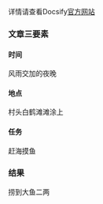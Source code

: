 详情请查看Docsify[官方网站](https://docsify.js.org/)

### 文章三要素

#### 时间
风雨交加的夜晚

#### 地点
村头白鹤滩滩涂上

#### 任务
赶海摸鱼

### 结果
捞到大鱼二两
